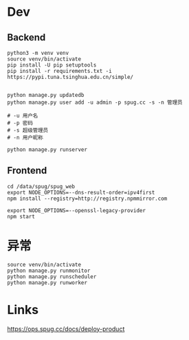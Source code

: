 # Dev

## Backend
```
python3 -m venv venv
source venv/bin/activate
pip install -U pip setuptools
pip install -r requirements.txt -i https://pypi.tuna.tsinghua.edu.cn/simple/


python manage.py updatedb
python manage.py user add -u admin -p spug.cc -s -n 管理员

# -u 用户名
# -p 密码
# -s 超级管理员
# -n 用户昵称

python manage.py runserver

```

## Frontend
```
cd /data/spug/spug_web
export NODE_OPTIONS=--dns-result-order=ipv4first
npm install --registry=http://registry.npmmirror.com

export NODE_OPTIONS=--openssl-legacy-provider
npm start 
```

# 异常
```
source venv/bin/activate
python manage.py runmonitor
python manage.py runscheduler
python manage.py runworker
```

# Links
https://ops.spug.cc/docs/deploy-product

